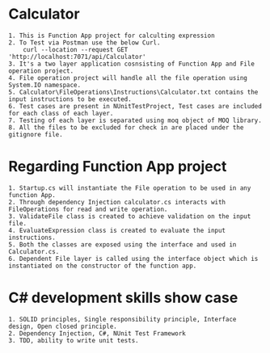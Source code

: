 # Calculator

	1. This is Function App project for calculting expression
	2. To Test via Postman use the below Curl.
		curl --location --request GET 'http://localhost:7071/api/Calculator'
	3. It's a two layer application cosnsisting of Function App and File operation project.
	4. File operation project will handle all the file operation using System.IO namespace.
	5. Calculator\FileOperations\Instructions\Calculator.txt contains the input instructions to be executed.
	6. Test cases are present in NUnitTestProject, Test cases are included for each class of each layer.
	7. Testing of each layer is separated using moq object of MOQ library.
	8. All the files to be excluded for check in are placed under the gitignore file.

# Regarding Function App project

	1. Startup.cs will instantiate the File operation to be used in any function App.
	2. Through dependency Injection calculator.cs interacts with FileOperations for read and write operation.
	3. ValidateFile class is created to achieve validation on the input file.
	4. EvaluateExpression class is created to evaluate the input instructions.
	5. Both the classes are exposed using the interface and used in Calculator.cs.
	6. Dependent File layer is called using the interface object which is instantiated on the constructor of the function app.
	
# C# development skills show case

	1. SOLID principles, Single responsibility principle, Interface design, Open closed principle.
	2. Dependency Injection, C#, NUnit Test Framework
	3. TDD, ability to write unit tests.
